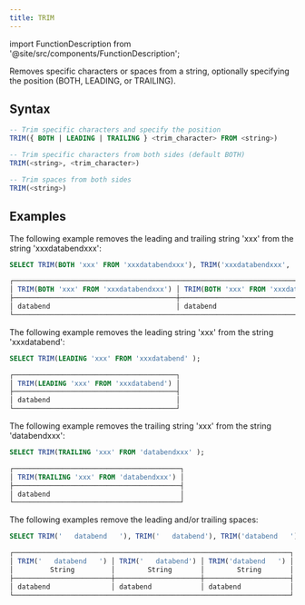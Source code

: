 ```yaml
---
title: TRIM
---
```

import FunctionDescription from '@site/src/components/FunctionDescription';

<FunctionDescription description="Introduced or updated: v1.2.659"/>

Removes specific characters or spaces from a string, optionally specifying the position (BOTH, LEADING, or TRAILING).

## Syntax

```sql
-- Trim specific characters and specify the position
TRIM({ BOTH | LEADING | TRAILING } <trim_character> FROM <string>)

-- Trim specific characters from both sides (default BOTH)
TRIM(<string>, <trim_character>)

-- Trim spaces from both sides
TRIM(<string>)
```

## Examples

The following example removes the leading and trailing string 'xxx' from the string 'xxxdatabendxxx':

```sql
SELECT TRIM(BOTH 'xxx' FROM 'xxxdatabendxxx'), TRIM('xxxdatabendxxx', 'xxx');

┌─────────────────────────────────────────────────────────────────────────────────┐
│ TRIM(BOTH 'xxx' FROM 'xxxdatabendxxx') │ TRIM(BOTH 'xxx' FROM 'xxxdatabendxxx') │
├────────────────────────────────────────┼────────────────────────────────────────┤
│ databend                               │ databend                               │
└─────────────────────────────────────────────────────────────────────────────────┘
```

The following example removes the leading string 'xxx' from the string 'xxxdatabend':

```sql
SELECT TRIM(LEADING 'xxx' FROM 'xxxdatabend' );

┌────────────────────────────────────────┐
│ TRIM(LEADING 'xxx' FROM 'xxxdatabend') │
├────────────────────────────────────────┤
│ databend                               │
└────────────────────────────────────────┘
```

The following example removes the trailing string 'xxx' from the string 'databendxxx':

```sql
SELECT TRIM(TRAILING 'xxx' FROM 'databendxxx' );

┌─────────────────────────────────────────┐
│ TRIM(TRAILING 'xxx' FROM 'databendxxx') │
├─────────────────────────────────────────┤
│ databend                                │
└─────────────────────────────────────────┘
```

The following examples remove the leading and/or trailing spaces:

```sql
SELECT TRIM('   databend   '), TRIM('   databend'), TRIM('databend   ');

┌────────────────────────────────────────────────────────────────────┐
│ TRIM('   databend   ') │ TRIM('   databend') │ TRIM('databend   ') │
│         String         │        String       │        String       │
├────────────────────────┼─────────────────────┼─────────────────────┤
│ databend               │ databend            │ databend            │
└────────────────────────────────────────────────────────────────────┘
```